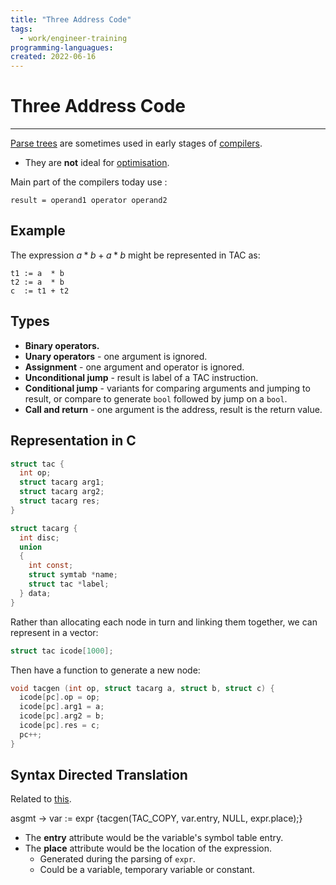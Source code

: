 ```yaml
---
title: "Three Address Code"
tags:
  - work/engineer-training 
programming-languagues:
created: 2022-06-16
---
```

# Three Address Code
---
[Parse trees](notes/general/parse-trees.md) are sometimes used in early stages of [compilers](notes/private/work/compilers.md).

- They are **not** ideal for [optimisation](notes/private/work/compiler-optimisation.md).

Main part of the compilers today use [](notes/general/instruction-set-semantics.md#^44cfb5%7Cthree%20address%20code):

`result = operand1 operator operand2`

## Example
The expression $a * b + a * b$ might be represented in TAC as:

```assembly
t1 := a  * b
t2 := a  * b
c  := t1 + t2
```

## Types
- **Binary operators.**
- **Unary operators** - one argument is ignored.
- **Assignment** - one argument and operator is ignored.
- **Unconditional jump** - result is label of a TAC instruction.
- **Conditional jump** - variants for comparing arguments and jumping to result, or compare to generate `bool` followed by jump on a `bool`.
- **Call and return** - one argument is the address, result is the return value.

## Representation in C
```c
struct tac {
  int op;
  struct tacarg arg1;
  struct tacarg arg2;
  struct tacarg res;
}
```

```c
struct tacarg {
  int disc;
  union
  {
    int const;
    struct symtab *name;
    struct tac *label;
  } data;
}
```

Rather than allocating each node in turn and linking them together, we can represent in a vector:
```c
struct tac icode[1000];
```

Then have a function to generate a new node:
```c
void tacgen (int op, struct tacarg a, struct b, struct c) {
  icode[pc].op = op;
  icode[pc].arg1 = a;
  icode[pc].arg2 = b;
  icode[pc].res = c;
  pc++;
}
```

## Syntax Directed Translation
Related to [this](notes/general/syntax-directed-translation.md).

asgmt $\rightarrow$ var := expr
                {tacgen(TAC_COPY, var.entry, NULL,
                expr.place);}

- The **entry** attribute would be the variable's symbol table entry.
- The **place** attribute would be the location of the expression.
    - Generated during the parsing of `expr`.
    - Could be a variable, temporary variable or constant.